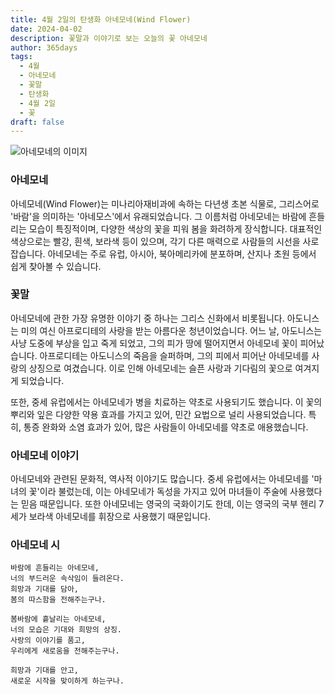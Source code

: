 ```yaml
---
title: 4월 2일의 탄생화 아네모네(Wind Flower)
date: 2024-04-02
description: 꽃말과 이야기로 보는 오늘의 꽃 아네모네
author: 365days
tags:
  - 4월
  - 아네모네
  - 꽃말
  - 탄생화
  - 4월 2일
  - 꽃
draft: false
---
```



![아네모네의 이미지](https://cdn.pixabay.com/photo/2016/11/30/14/20/anemone-1872919_1280.jpg)


### 아네모네
아네모네(Wind Flower)는 미나리아재비과에 속하는 다년생 초본 식물로, 그리스어로 '바람'을 의미하는 '아네모스'에서 유래되었습니다. 그 이름처럼 아네모네는 바람에 흔들리는 모습이 특징적이며, 다양한 색상의 꽃을 피워 봄을 화려하게 장식합니다. 대표적인 색상으로는 빨강, 흰색, 보라색 등이 있으며, 각기 다른 매력으로 사람들의 시선을 사로잡습니다. 아네모네는 주로 유럽, 아시아, 북아메리카에 분포하며, 산지나 초원 등에서 쉽게 찾아볼 수 있습니다.

### 꽃말
아네모네에 관한 가장 유명한 이야기 중 하나는 그리스 신화에서 비롯됩니다. 아도니스는 미의 여신 아프로디테의 사랑을 받는 아름다운 청년이었습니다. 어느 날, 아도니스는 사냥 도중에 부상을 입고 죽게 되었고, 그의 피가 땅에 떨어지면서 아네모네 꽃이 피어났습니다. 아프로디테는 아도니스의 죽음을 슬퍼하며, 그의 피에서 피어난 아네모네를 사랑의 상징으로 여겼습니다. 이로 인해 아네모네는 슬픈 사랑과 기다림의 꽃으로 여겨지게 되었습니다.

또한, 중세 유럽에서는 아네모네가 병을 치료하는 약초로 사용되기도 했습니다. 이 꽃의 뿌리와 잎은 다양한 약용 효과를 가지고 있어, 민간 요법으로 널리 사용되었습니다. 특히, 통증 완화와 소염 효과가 있어, 많은 사람들이 아네모네를 약초로 애용했습니다.

### 아네모네 이야기
아네모네와 관련된 문화적, 역사적 이야기도 많습니다. 중세 유럽에서는 아네모네를 '마녀의 꽃'이라 불렀는데, 이는 아네모네가 독성을 가지고 있어 마녀들이 주술에 사용했다는 믿음 때문입니다. 또한 아네모네는 영국의 국화이기도 한데, 이는 영국의 국부 헨리 7세가 보라색 아네모네를 휘장으로 사용했기 때문입니다.

### 아네모네 시
```plaintext
바람에 흔들리는 아네모네,  
너의 부드러운 속삭임이 들려온다.  
희망과 기대를 담아,  
봄의 따스함을 전해주는구나.

봄바람에 흩날리는 아네모네,  
너의 모습은 기대와 희망의 상징.  
사랑의 이야기를 품고,  
우리에게 새로움을 전해주는구나.

희망과 기대를 안고,  
새로운 시작을 맞이하게 하는구나.
```


